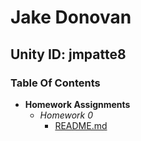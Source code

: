 # Jake Donovan
## Unity ID: jmpatte8
### Table Of Contents
- **Homework Assignments**
  - _Homework 0_
    - [README.md](Homework0/README.md)